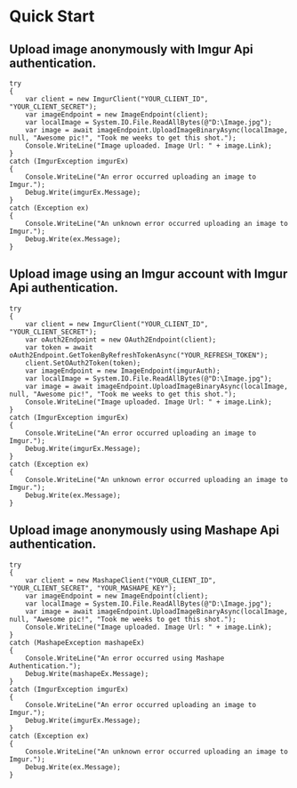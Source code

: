 # Quick Start

## Upload image anonymously with Imgur Api authentication.

    try
    {
        var client = new ImgurClient("YOUR_CLIENT_ID", "YOUR_CLIENT_SECRET");
        var imageEndpoint = new ImageEndpoint(client);
        var localImage = System.IO.File.ReadAllBytes(@"D:\Image.jpg");
        var image = await imageEndpoint.UploadImageBinaryAsync(localImage, null, "Awesome pic!", "Took me weeks to get this shot.");
		Console.WriteLine("Image uploaded. Image Url: " + image.Link);
    }
    catch (ImgurException imgurEx)
    {
        Console.WriteLine("An error occurred uploading an image to Imgur.");
        Debug.Write(imgurEx.Message);
    }
    catch (Exception ex)
    {
        Console.WriteLine("An unknown error occurred uploading an image to Imgur.");
        Debug.Write(ex.Message);
    }

## Upload image using an Imgur account with Imgur Api authentication.

    try
    {
        var client = new ImgurClient("YOUR_CLIENT_ID", "YOUR_CLIENT_SECRET");
        var oAuth2Endpoint = new OAuth2Endpoint(client);
        var token = await oAuth2Endpoint.GetTokenByRefreshTokenAsync("YOUR_REFRESH_TOKEN");
        client.SetOAuth2Token(token);
        var imageEndpoint = new ImageEndpoint(imgurAuth);
        var localImage = System.IO.File.ReadAllBytes(@"D:\Image.jpg");
        var image = await imageEndpoint.UploadImageBinaryAsync(localImage, null, "Awesome pic!", "Took me weeks to get this shot.");
		Console.WriteLine("Image uploaded. Image Url: " + image.Link);
    }
    catch (ImgurException imgurEx)
    {
        Console.WriteLine("An error occurred uploading an image to Imgur.");
        Debug.Write(imgurEx.Message);
    }
    catch (Exception ex)
    {
        Console.WriteLine("An unknown error occurred uploading an image to Imgur.");
        Debug.Write(ex.Message);
    }

## Upload image anonymously using Mashape Api authentication.

    try
    {
        var client = new MashapeClient("YOUR_CLIENT_ID", "YOUR_CLIENT_SECRET", "YOUR_MASHAPE_KEY");
        var imageEndpoint = new ImageEndpoint(client);
        var localImage = System.IO.File.ReadAllBytes(@"D:\Image.jpg");
        var image = await imageEndpoint.UploadImageBinaryAsync(localImage, null, "Awesome pic!", "Took me weeks to get this shot.");
		Console.WriteLine("Image uploaded. Image Url: " + image.Link);
    }
    catch (MashapeException mashapeEx)
    {
        Console.WriteLine("An error occurred using Mashape Authentication.");
        Debug.Write(mashapeEx.Message);
    }
    catch (ImgurException imgurEx)
    {
        Console.WriteLine("An error occurred uploading an image to Imgur.");
        Debug.Write(imgurEx.Message);
    }
    catch (Exception ex)
    {
        Console.WriteLine("An unknown error occurred uploading an image to Imgur.");
        Debug.Write(ex.Message);
    }